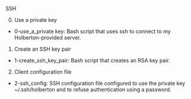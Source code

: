 SSH 

0. Use a private key
 * 0-use_a_private key: Bash script that uses ssh to connect to my Holberton-provided server.

1. Create an SSH key pair
  * 1-create_ssh_key_pair: Bash script that creates an RSA key pair.

2. Client configuration file
 * 2-ssh_config: SSH configuration file configured to use the private key ~/.ssh/holberton and to refuse authentication using a password.
 